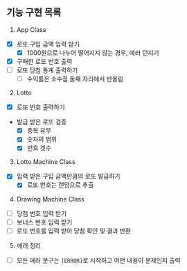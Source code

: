 ## 기능 구현 목록

1. App Class

- [x] 로또 구입 금액 입력 받기
  - [x] 1000원으로 나누어 떨어지지 않는 경우, 에러 던지기
- [x] 구매한 로또 번호 출력
- [ ] 로또 당첨 통계 출력하기
  - [ ] 수익률은 소수점 둘째 자리에서 반올림

2. Lotto

- [x] 로또 번호 출력하기
- 발급 받은 로또 검증
  - [x] 중복 유무
  - [x] 숫자의 범위
  - [x] 번호 갯수

3. Lotto Machine Class

- [x] 입력 받은 구입 금액만큼의 로또 발급하기
  - [x] 로또 번호는 랜덤으로 추출

4. Drawing Machine Class

- [ ] 당첨 번호 입력 받기
- [ ] 보너스 번호 입력 받기
- [ ] 로또 번호를 입력 받아 당첨 확인 및 결과 반환

5. 에러 정리

- [ ] 모든 에러 문구는 `[ERROR]`로 시작하고 어떤 내용이 문제인지 출력
